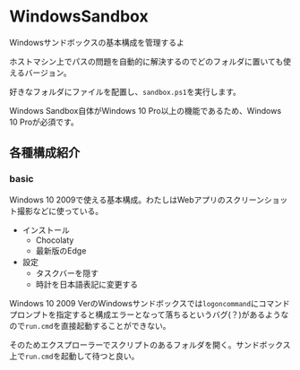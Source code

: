 # WindowsSandbox
Windowsサンドボックスの基本構成を管理するよ

ホストマシン上でパスの問題を自動的に解決するのでどのフォルダに置いても使えるバージョン。

好きなフォルダにファイルを配置し、`sandbox.ps1`を実行します。

Windows Sandbox自体がWindows 10 Pro以上の機能であるため、Windows 10 Proが必須です。

## 各種構成紹介

### basic

Windows 10 2009で使える基本構成。わたしはWebアプリのスクリーンショット撮影などに使っている。

* インストール
  * Chocolaty
  * 最新版のEdge
* 設定
  * タスクバーを隠す
  * 時計を日本語表記に変更する

Windows 10 2009 VerのWindowsサンドボックスでは`logoncommand`にコマンドプロンプトを指定すると構成エラーとなって落ちるというバグ(？)があるようなので`run.cmd`を直接起動することができない。

そのためエクスプローラーでスクリプトのあるフォルダを開く。サンドボックス上で`run.cmd`を起動して待つと良い。
